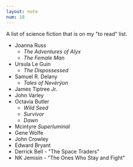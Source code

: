 ```yaml
---
layout: note
num: 18
---
```


A list of science fiction that is on my "to read" list. 

* Joanna Russ 
    * *The Adventures of Alyx*
    * *The Female Man*
* Ursula Le Guin
    * *The Dispossessed*
* Samuel R. Delany 
    * *Tales of Nevèrÿon*
* James Tiptree Jr.
* John Varley
* Octavia Butler
    * *Wild Seed*
    * *Survivor*
    * *Dawn*
* Mcintyre *Superluminal*
* Gene Wolfe 
* John Crowley 
* Edward Bryant
* Derrick Bell - "The Space Traders"
* NK Jemisin - "The Ones Who Stay and Fight"